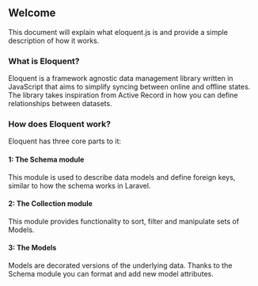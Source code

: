 ## Welcome

This document will explain what eloquent.js is and provide a simple description of how it works.

### What is Eloquent?

Eloquent is a framework agnostic data management library written in JavaScript that aims to simplify syncing between online and offline states. The library takes inspiration from Active Record in how you can define relationships between datasets.

### How does Eloquent work?

Eloquent has three core parts to it:

#### 1: The Schema module

This module is used to describe data models and define foreign keys, similar to how the schema works in Laravel.

#### 2: The Collection module

This module provides functionality to sort, filter and manipulate sets of Models.

#### 3: The Models

Models are decorated versions of the underlying data. Thanks to the Schema module you can format and add new model attributes.
